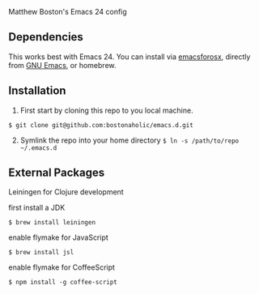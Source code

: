 Matthew Boston's Emacs 24 config

## Dependencies

This works best with Emacs 24. You can install via
[emacsforosx](http://emacsforosx.com), directly from
[GNU Emacs](http://www.gnu.org/software/emacs/), or homebrew.

## Installation

1. First start by cloning this repo to you local machine.

`$ git clone git@github.com:bostonaholic/emacs.d.git`

2. Symlink the repo into your home directory `$ ln -s /path/to/repo ~/.emacs.d`

## External Packages

Leiningen for Clojure development

first install a JDK

`$ brew install leiningen`

enable flymake for JavaScript

`$ brew install jsl`

enable flymake for CoffeeScript

`$ npm install -g coffee-script`
